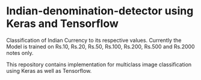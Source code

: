 # Indian-denomination-detector using Keras and Tensorflow
Classification of Indian Currency to its respective values.
Currently the Model is trained on Rs.10, Rs.20, Rs.50, Rs.100, Rs.200, Rs.500 and  Rs.2000 notes only.

This repository contains implementation for multiclass image classification using Keras as well as Tensorflow.
